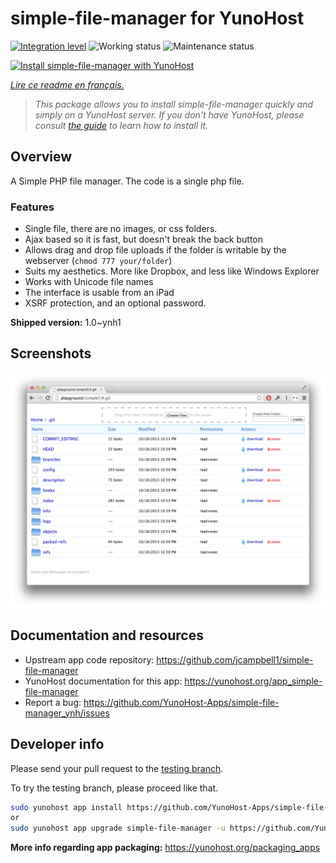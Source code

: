 <!--
N.B.: This README was automatically generated by https://github.com/YunoHost/apps/tree/master/tools/README-generator
It shall NOT be edited by hand.
-->

# simple-file-manager for YunoHost

[![Integration level](https://dash.yunohost.org/integration/simple-file-manager.svg)](https://dash.yunohost.org/appci/app/simple-file-manager) ![Working status](https://ci-apps.yunohost.org/ci/badges/simple-file-manager.status.svg) ![Maintenance status](https://ci-apps.yunohost.org/ci/badges/simple-file-manager.maintain.svg)

[![Install simple-file-manager with YunoHost](https://install-app.yunohost.org/install-with-yunohost.svg)](https://install-app.yunohost.org/?app=simple-file-manager)

*[Lire ce readme en français.](./README_fr.md)*

> *This package allows you to install simple-file-manager quickly and simply on a YunoHost server.
If you don't have YunoHost, please consult [the guide](https://yunohost.org/#/install) to learn how to install it.*

## Overview

A Simple PHP file manager. The code is a single php file.  

### Features

- Single file, there are no images, or css folders.  
- Ajax based so it is fast, but doesn't break the back button
- Allows drag and drop file uploads if the folder is writable by the webserver (`chmod 777 your/folder`)
- Suits my aesthetics.  More like Dropbox, and less like Windows Explorer
- Works with Unicode file names
- The interface is usable from an iPad
- XSRF protection, and an optional password.

**Shipped version:** 1.0~ynh1

## Screenshots

![Screenshot of simple-file-manager](./doc/screenshots/screenshot.png)

## Documentation and resources

* Upstream app code repository: <https://github.com/jcampbell1/simple-file-manager>
* YunoHost documentation for this app: <https://yunohost.org/app_simple-file-manager>
* Report a bug: <https://github.com/YunoHost-Apps/simple-file-manager_ynh/issues>

## Developer info

Please send your pull request to the [testing branch](https://github.com/YunoHost-Apps/simple-file-manager_ynh/tree/testing).

To try the testing branch, please proceed like that.

``` bash
sudo yunohost app install https://github.com/YunoHost-Apps/simple-file-manager_ynh/tree/testing --debug
or
sudo yunohost app upgrade simple-file-manager -u https://github.com/YunoHost-Apps/simple-file-manager_ynh/tree/testing --debug
```

**More info regarding app packaging:** <https://yunohost.org/packaging_apps>
